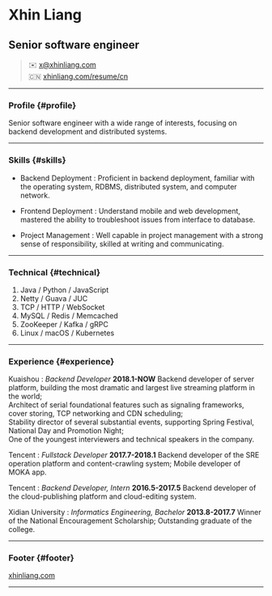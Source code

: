 # Xhin Liang
## Senior software engineer

> ✉️ <x@xhinliang.com>  
> 🇨🇳 [xhinliang.com/resume/cn](/resume/cn)  

------

### Profile {#profile}

Senior software engineer with a wide range of interests, focusing on backend development and distributed systems.

------

### Skills {#skills}

* Backend Deployment
  : Proficient in backend deployment, familiar with the operating system, RDBMS, distributed system, and computer network.

* Frontend Deployment
  : Understand mobile and web development, mastered the ability to troubleshoot issues from interface to database.

* Project Management
  : Well capable in project management with a strong sense of responsibility, skilled at writing and communicating.

-------

### Technical {#technical}

1. Java / Python / JavaScript
2. Netty / Guava / JUC
3. TCP / HTTP / WebSocket
4. MySQL / Redis / Memcached
5. ZooKeeper / Kafka / gRPC
6. Linux / macOS / Kubernetes

------

### Experience {#experience}

Kuaishou
: *Backend Developer*
  __2018.1-NOW__
  Backend developer of server platform, building the most dramatic and largest live streaming platform in the world;  
  Architect of serial foundational features such as signaling frameworks, cover storing, TCP networking and CDN scheduling;  
  Stability director of several substantial events, supporting Spring Festival, National Day and Promotion Night;  
  One of the youngest interviewers and technical speakers in the company.

Tencent
: *Fullstack Developer*
  __2017.7-2018.1__
  Backend developer of the SRE operation platform and content-crawling system; Mobile developer of MOKA app.

Tencent
: *Backend Developer, Intern*
  __2016.5-2017.5__
  Backend developer of the cloud-publishing platform and cloud-editing system.

Xidian University
: *Informatics Engineering, Bachelor*
  __2013.8-2017.7__
  Winner of the National Encouragement Scholarship; Outstanding graduate of the college.

------

### Footer {#footer}

[xhinliang.com](https://xhinliang.com)

------
